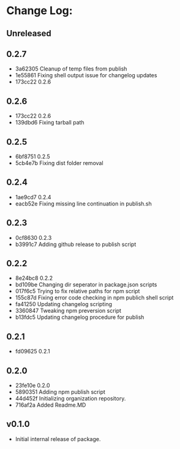 # Change Log:

## Unreleased

## 0.2.7
* 3a62305 Cleanup of temp files from publish
* 1e55861 Fixing shell output issue for changelog updates
* 173cc22 0.2.6


## 0.2.6
* 173cc22 0.2.6
* 139dbd6 Fixing tarball path
  
## 0.2.5
* 6bf8751 0.2.5
* 5cb4e7b Fixing dist folder removal
  
## 0.2.4
* 1ae9cd7 0.2.4
* eacb52e Fixing missing line continuation in publish.sh
  
## 0.2.3
* 0cf8630 0.2.3
* b3991c7 Adding github release to publish script
  
## 0.2.2
* 8e24bc8 0.2.2
* bd109be Changing dir seperator in package.json scripts
* 017f6c5 Trying to fix relative paths for npm script
* 155c87d Fixing error code checking in npm publich shell script
* fa41250 Updating changelog scripting
* 3360847 Tweaking npm preversion script
* b13fdc5 Updating changelog procedure for publish
  
## 0.2.1
* fd09625 0.2.1
  
## 0.2.0
* 23fe10e 0.2.0
* 5890351 Adding npm publish script
* 44d452f Initializing organization repository.
* 716af2a Added Readme.MD

## v0.1.0
* Initial internal release of package.
